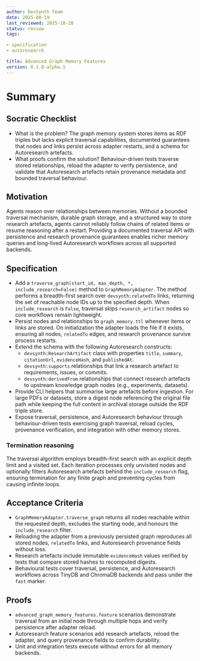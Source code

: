```yaml
---
author: DevSynth Team
date: 2025-08-19
last_reviewed: 2025-10-20
status: review
tags:

- specification
- autoresearch

title: Advanced Graph Memory Features
version: 0.1.0-alpha.1
---
```


<!--
Required metadata fields:
- author: document author
- date: creation date
- last_reviewed: last review date
- status: draft | review | published
- tags: search keywords
- title: short descriptive name
- version: specification version
-->

# Summary

## Socratic Checklist
- What is the problem?
  The graph memory system stores items as RDF triples but lacks explicit
  traversal capabilities, documented guarantees that nodes and links persist
  across adapter restarts, and a schema for Autoresearch artefacts.
- What proofs confirm the solution?
  Behaviour-driven tests traverse stored relationships, reload the adapter to
  verify persistence, and validate that Autoresearch artefacts retain provenance
  metadata and bounded traversal behaviour.

## Motivation

Agents reason over relationships between memories. Without a bounded traversal
mechanism, durable graph storage, and a structured way to store research
artefacts, agents cannot reliably follow chains of related items or resume
reasoning after a restart. Providing a documented traversal API with persistence
and research provenance guarantees enables richer memory queries and long-lived
Autoresearch workflows across all supported backends.

## Specification

- Add a `traverse_graph(start_id, max_depth, *, include_research=False)` method
  to `GraphMemoryAdapter`. The method performs a breadth-first search over
  `devsynth:relatedTo` links, returning the set of reachable node IDs up to the
  specified depth. When `include_research` is `False`, traversal skips
  `research_artifact` nodes so core workflows remain lightweight.
- Persist nodes and relationships to `graph_memory.ttl` whenever items or links
  are stored. On initialization the adapter loads the file if it exists,
  ensuring all nodes, `relatedTo` edges, and research provenance survive process
  restarts.
- Extend the schema with the following Autoresearch constructs:
  - `devsynth:ResearchArtifact` class with properties `title`, `summary`,
    `citationUrl`, `evidenceHash`, and `publishedAt`.
  - `devsynth:supports` relationships that link a research artefact to
    requirements, issues, or commits.
  - `devsynth:derivedFrom` relationships that connect research artefacts to
    upstream knowledge graph nodes (e.g., experiments, datasets).
- Provide CLI helpers that summarise large artefacts before ingestion. For large
  PDFs or datasets, store a digest node referencing the original file path while
  keeping the full content in archival storage outside the RDF triple store.
- Expose traversal, persistence, and Autoresearch behaviour through
  behaviour-driven tests exercising graph traversal, reload cycles, provenance
  verification, and integration with other memory stores.

### Termination reasoning

The traversal algorithm employs breadth-first search with an explicit depth
limit and a visited set. Each iteration processes only unvisited nodes and
optionally filters Autoresearch artefacts behind the `include_research` flag,
ensuring termination for any finite graph and preventing cycles from causing
infinite loops.

## Acceptance Criteria

- `GraphMemoryAdapter.traverse_graph` returns all nodes reachable within the
  requested depth, excludes the starting node, and honours the
  `include_research` filter.
- Reloading the adapter from a previously persisted graph reproduces all stored
  nodes, `relatedTo` links, and Autoresearch provenance fields without loss.
- Research artefacts include immutable `evidenceHash` values verified by tests
  that compare stored hashes to recomputed digests.
- Behavioural tests cover traversal, persistence, and Autoresearch workflows
  across TinyDB and ChromaDB backends and pass under the `fast` marker.

## Proofs

- `advanced_graph_memory_features.feature` scenarios demonstrate traversal from
  an initial node through multiple hops and verify persistence after adapter
  reload.
- Autoresearch feature scenarios add research artefacts, reload the adapter, and
  query provenance fields to confirm durability.
- Unit and integration tests execute without errors for all memory backends.
